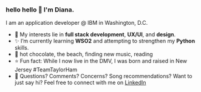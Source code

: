### hello hello 🤘 I'm Diana.

I am an application developer @ IBM in Washington, D.C.

- 🌟 My interests lie in **full stack development**, **UX/UI**, and **design**.
- ✨ I’m currently learning **WSO2** and attempting to strengthen my **Python** skills.
- 💛 hot chocolate, the beach, finding new music, reading
- ⭐ Fun fact: While I now live in the DMV, I was born and raised in New Jersey #TeamTaylorHam
- 💫 Questions? Comments? Concerns? Song recommendations? Want to just say hi? Feel free to connect with me on [LinkedIn](www.linkedin.com/in/diana-del-gaudio)

